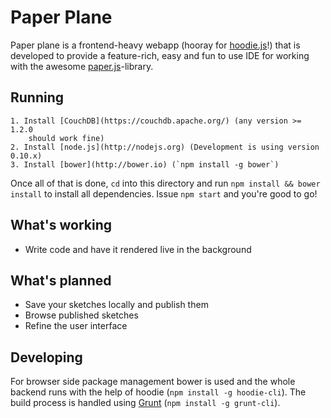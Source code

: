 # Paper Plane

Paper plane is a frontend-heavy webapp (hooray for [hoodie.js](http://hood.ie)!)
that is developed to provide a feature-rich, easy and fun to use IDE for working
with the awesome [paper.js](http://paperjs.org)-library.

## Running

	1. Install [CouchDB](https://couchdb.apache.org/) (any version >= 1.2.0
		should work fine)
	2. Install [node.js](http://nodejs.org) (Development is using version 0.10.x)
	3. Install [bower](http://bower.io) (`npm install -g bower`)

Once all of that is done, `cd` into this directory and run `npm install && bower
install` to install all dependencies. Issue `npm start` and you're good to go!

## What's working

* Write code and have it rendered live in the background

## What's planned

* Save your sketches locally and publish them
* Browse published sketches
* Refine the user interface

## Developing

For browser side package management bower is used and the whole backend runs
with the help of hoodie (`npm install -g hoodie-cli`). The build process is
handled using [Grunt](http://gruntjs.com/) (`npm install -g grunt-cli`).